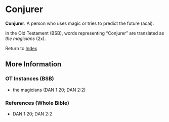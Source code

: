 # Conjurer
**Conjurer**. 
A person who uses magic or tries to predict the future (acai). 


In the Old Testament (BSB), words representing “Conjurer” are translated as 
*the magicians* (2x). 




Return to [Index](00-Index.md)

## More Information

### OT Instances (BSB)

* the magicians (DAN 1:20; DAN 2:2)



### References (Whole Bible)

* DAN 1:20; DAN 2:2



